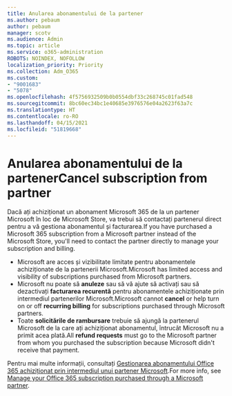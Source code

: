 ```yaml
---
title: Anularea abonamentului de la partener
ms.author: pebaum
author: pebaum
manager: scotv
ms.audience: Admin
ms.topic: article
ms.service: o365-administration
ROBOTS: NOINDEX, NOFOLLOW
localization_priority: Priority
ms.collection: Adm_O365
ms.custom:
- "9001683"
- "5078"
ms.openlocfilehash: 4f5756932509b0b0554dbf33c268745c01fad548
ms.sourcegitcommit: 8bc60ec34bc1e40685e3976576e04a2623f63a7c
ms.translationtype: HT
ms.contentlocale: ro-RO
ms.lasthandoff: 04/15/2021
ms.locfileid: "51819668"
---
```

# <a name="cancel-subscription-from-partner"></a><span data-ttu-id="b21b1-102">Anularea abonamentului de la partener</span><span class="sxs-lookup"><span data-stu-id="b21b1-102">Cancel subscription from partner</span></span>

<span data-ttu-id="b21b1-103">Dacă ați achiziționat un abonament Microsoft 365 de la un partener Microsoft în loc de Microsoft Store, va trebui să contactați partenerul direct pentru a vă gestiona abonamentul și facturarea.</span><span class="sxs-lookup"><span data-stu-id="b21b1-103">If you have purchased a Microsoft 365 subscription from a Microsoft partner instead of the Microsoft Store, you'll need to contact the partner directly to manage your subscription and billing.</span></span>

- <span data-ttu-id="b21b1-104">Microsoft are acces și vizibilitate limitate pentru abonamentele achiziționate de la partenerii Microsoft.</span><span class="sxs-lookup"><span data-stu-id="b21b1-104">Microsoft has limited access and visibility of subscriptions purchased from Microsoft partners.</span></span> 
- <span data-ttu-id="b21b1-105">Microsoft nu poate să **anuleze** sau să vă ajute să activați sau să dezactivați **facturarea recurentă** pentru abonamentele achiziționate prin intermediul partenerilor Microsoft.</span><span class="sxs-lookup"><span data-stu-id="b21b1-105">Microsoft cannot **cancel** or help turn on or off **recurring billing** for subscriptions purchased through Microsoft partners.</span></span> 
- <span data-ttu-id="b21b1-106">Toate **solicitările de rambursare** trebuie să ajungă la partenerul Microsoft de la care ați achiziționat abonamentul, întrucât Microsoft nu a primit acea plată.</span><span class="sxs-lookup"><span data-stu-id="b21b1-106">All **refund requests** must go to the Microsoft partner from whom you purchased the subscription because Microsoft didn't receive that payment.</span></span> 

<span data-ttu-id="b21b1-107">Pentru mai multe informații, consultați [Gestionarea abonamentului Office 365 achiziționat prin intermediul unui partener Microsoft](https://support.microsoft.com/help/4230739/microsoft-account-manage-office-365-subscription-from-third-party).</span><span class="sxs-lookup"><span data-stu-id="b21b1-107">For more info, see [Manage your Office 365 subscription purchased through a Microsoft partner](https://support.microsoft.com/help/4230739/microsoft-account-manage-office-365-subscription-from-third-party).</span></span> 
